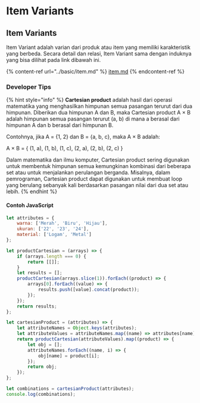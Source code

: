 # Item Variants

## Item Variants

Item Variant adalah varian dari produk atau item yang memiliki karakteristik yang berbeda. Secara detail dan relasi, Item Variant sama dengan induknya yang bisa dilihat pada link dibawah ini.

{% content-ref url="../basic/item.md" %}
[item.md](../basic/item.md)
{% endcontent-ref %}

### Developer Tips

{% hint style="info" %}
**Cartesian product** adalah hasil dari operasi matematika yang menghasilkan himpunan semua pasangan terurut dari dua himpunan. Diberikan dua himpunan A dan B, maka Cartesian product A × B adalah himpunan semua pasangan terurut (a, b) di mana a berasal dari himpunan A dan b berasal dari himpunan B.

Contohnya, jika A = {1, 2} dan B = {a, b, c}, maka A × B adalah:

A × B = { (1, a), (1, b), (1, c), (2, a), (2, b), (2, c) }

Dalam matematika dan ilmu komputer, Cartesian product sering digunakan untuk membentuk himpunan semua kemungkinan kombinasi dari beberapa set atau untuk menjalankan perulangan berganda. Misalnya, dalam pemrograman, Cartesian product dapat digunakan untuk membuat loop yang berulang sebanyak kali berdasarkan pasangan nilai dari dua set atau lebih.
{% endhint %}

#### **Contoh JavaScript**

```javascript
let attributes = {
    warna: ['Merah', 'Biru', 'Hijau'],
    ukuran: ['22', '23', '24'],
    material: ['Logam', 'Metal']
};

let productCartesian = (arrays) => {
    if (arrays.length === 0) {
        return [[]];
    }
    let results = [];
    productCartesian(arrays.slice(1)).forEach((product) => {
        arrays[0].forEach((value) => {
            results.push([value].concat(product));
        });
    });
    return results;
};

let cartesianProduct = (attributes) => {
    let attributeNames = Object.keys(attributes);
    let attributeValues = attributeNames.map((name) => attributes[name]);
    return productCartesian(attributeValues).map((product) => {
        let obj = [];
        attributeNames.forEach((name, i) => {
            obj[name] = product[i];
        });
        return obj;
    });
};

let combinations = cartesianProduct(attributes);
console.log(combinations);
```
